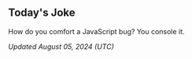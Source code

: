 ## Today's Joke
How do you comfort a JavaScript bug? You console it.

*Updated August 05, 2024 (UTC)*
